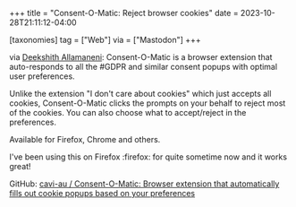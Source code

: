 +++
title = "Consent-O-Matic: Reject browser cookies"
date = 2023-10-28T21:11:12-04:00

[taxonomies]
tag = ["Web"]
via = ["Mastodon"]
+++

via [Deekshith Allamaneni](https://techhub.social/@dsoft/110107030226950428): Consent-O-Matic is a browser extension that auto-responds to all the #GDPR and similar consent popups with optimal user preferences.

<!-- more -->

Unlike the extension "I don't care about cookies" which just accepts all cookies, Consent-O-Matic clicks the prompts on your behalf to reject most of the cookies. You can also choose what to accept/reject in the preferences.

Available for Firefox, Chrome and others.

I've been using this on Firefox :firefox:  for quite sometime now and it works great!

GitHub: [cavi-au / Consent-O-Matic: Browser extension that automatically fills out cookie popups based on your preferences](https://github.com/cavi-au/Consent-O-Matic#introduction)
